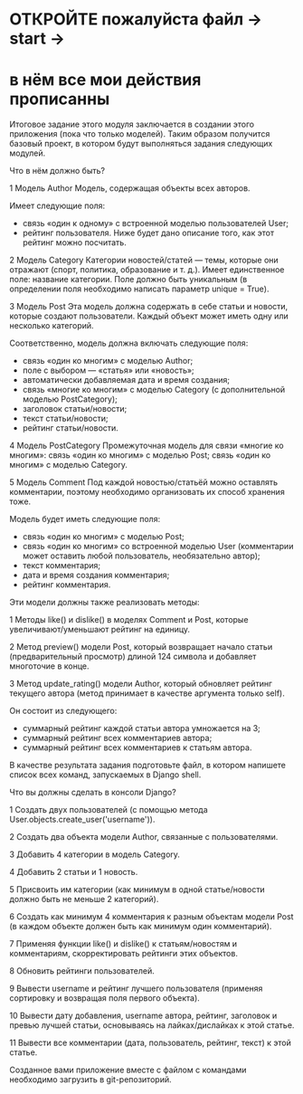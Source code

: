 #
#
# ОТКРОЙТЕ пожалуйста файл → start →
#
# в нём все мои действия прописанны 

Итоговое задание этого модуля заключается в создании этого приложения (пока что только моделей). Таким образом получится базовый проект, в котором будут выполняться задания следующих модулей.

Что в нём должно быть?

1 Модель Author
  Модель, содержащая объекты всех авторов.

  Имеет следующие поля:
  * cвязь «один к одному» с встроенной моделью пользователей User;
  * рейтинг пользователя. Ниже будет дано описание того, как этот рейтинг можно посчитать.

2 Модель Category
  Категории новостей/статей — темы, которые они отражают (спорт, политика, образование и т. д.). Имеет единственное поле: название категории. Поле должно быть уникальным (в определении поля необходимо написать параметр unique = True).

3 Модель Post
  Эта модель должна содержать в себе статьи и новости, которые создают пользователи. Каждый объект может иметь одну или несколько категорий.

  Соответственно, модель должна включать следующие поля:
  * связь «один ко многим» с моделью Author;
  * поле с выбором — «статья» или «новость»;
  * автоматически добавляемая дата и время создания;
  * связь «многие ко многим» с моделью Category (с дополнительной моделью PostCategory);
  * заголовок статьи/новости;
  * текст статьи/новости;
  * рейтинг статьи/новости.

4 Модель PostCategory
  Промежуточная модель для связи «многие ко многим»:
  связь «один ко многим» с моделью Post;
  связь «один ко многим» с моделью Category.

5 Модель Comment
  Под каждой новостью/статьёй можно оставлять комментарии, поэтому необходимо организовать их способ хранения тоже.

  Модель будет иметь следующие поля:
  * связь «один ко многим» с моделью Post;
  * связь «один ко многим» со встроенной моделью User (комментарии может оставить любой пользователь, необязательно автор);
  * текст комментария;
  * дата и время создания комментария;
  * рейтинг комментария.

  Эти модели должны также реализовать методы:

1 Методы like() и dislike() в моделях Comment и Post, которые увеличивают/уменьшают рейтинг на единицу.

2 Метод preview() модели Post, который возвращает начало статьи (предварительный просмотр) длиной 124 символа и добавляет многоточие в конце.

3 Метод update_rating() модели Author, который обновляет рейтинг текущего автора (метод принимает в качестве аргумента только self).

  Он состоит из следующего:
  * суммарный рейтинг каждой статьи автора умножается на 3;
  * суммарный рейтинг всех комментариев автора;
  * суммарный рейтинг всех комментариев к статьям автора.

В качестве результата задания подготовьте файл, в котором напишете список всех команд, запускаемых в Django shell.

  Что вы должны сделать в консоли Django?

  1 Создать двух пользователей (с помощью метода User.objects.create_user('username')).

  2 Создать два объекта модели Author, связанные с пользователями.

  3 Добавить 4 категории в модель Category.

  4 Добавить 2 статьи и 1 новость.

  5 Присвоить им категории (как минимум в одной статье/новости должно быть не меньше 2 категорий).

  6 Создать как минимум 4 комментария к разным объектам модели Post (в каждом объекте должен быть как минимум один комментарий).

  7 Применяя функции like() и dislike() к статьям/новостям и комментариям, скорректировать рейтинги этих объектов.

  8 Обновить рейтинги пользователей.

  9 Вывести username и рейтинг лучшего пользователя (применяя сортировку и возвращая поля первого объекта).

  10 Вывести дату добавления, username автора, рейтинг, заголовок и превью лучшей статьи, основываясь на лайках/дислайках к этой статье.

  11 Вывести все комментарии (дата, пользователь, рейтинг, текст) к этой статье.

Созданное вами приложение вместе с файлом с командами необходимо загрузить в git-репозиторий.
